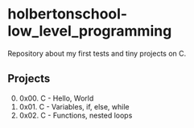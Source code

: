 # holbertonschool-low_level_programming
Repository about my first tests and tiny projects on C.

## Projects

0. 0x00. C - Hello, World
1. 0x01. C - Variables, if, else, while
2. 0x02. C - Functions, nested loops
